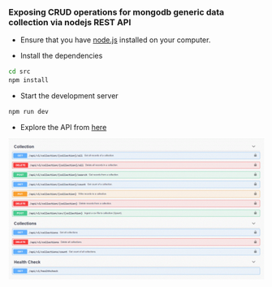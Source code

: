 ### Exposing CRUD operations for mongodb generic data collection via nodejs REST API

- Ensure that you have [node.js](https://nodejs.org/en/) installed on your computer.

- Install the dependencies

```bash
cd src
npm install
```

- Start the development server

```bash
npm run dev
```

- Explore the API from [here](http://localhost:4000/api-docs)

![ Alt text](restapi.gif)
